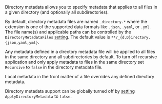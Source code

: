 Directory metadata allows you to specify metadata that applies to all files in a given directory (and optionally all subdirectories).

By default, directory metadata files are named `_directory.*` where the extension is one of the supported data formats like `.json`, `.yaml`, or `.yml`. The file name(s) and applicable paths can be controlled by the `DirectoryMetadataFiles` [setting](xref:web-settings). The default value is `**/_{d,D}irectory.{json,yaml,yml}`.

Any metadata defined in a directory metadata file will be applied to all files in the same directory and all subdirectories by default. To turn off recursive application and only apply metadata to files in the same directory set `Recursive` to `false` in the directory metadata file.

Local metadata in the front matter of a file overrides any defined directory metadata.

Directory metadata support can be globally turned off by [setting](xref:web-settings) `ApplyDirectoryMetadata` to `false`.
